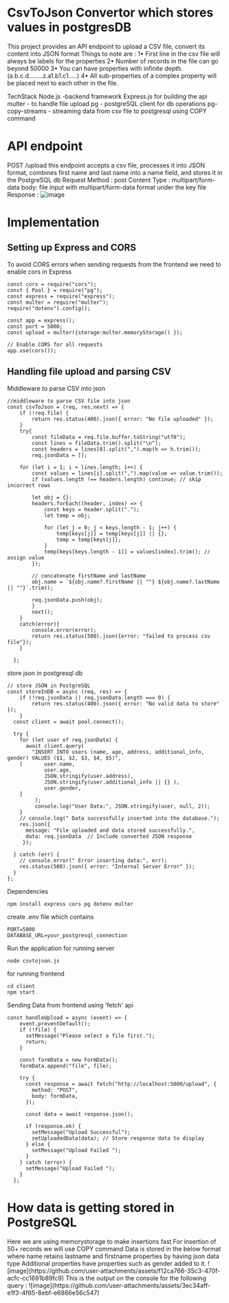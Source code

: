 <h1>CsvToJson Convertor which stores values in postgresDB</h1>

This project provides an API endpoint to upload a CSV file, convert its content into JSON format
Things to note are :
1• First line in the csv file will always be labels for the properties
2• Number of records in the file can go beyond 50000
3• You can have properties with infinite depth. (a.b.c.d........z.a1.b1.c1.....)
4• All sub-properties of a complex property will be placed next to each other in the file.



TechStack
Node.js -backend framework
Express.js for building the api
multer - to handle file upload 
pg - postgreSQL client for db operations
pg-copy-streams - streaming data from csv file to postgresql using COPY command

<h1>API endpoint</h1> 

POST /upload this endpoint accepts a csv file, processes it into JSON format, combines first name and last name into a name field, and stores it in the PostgreSQL db
Request 
Method : post
Content Type : multipart/form-data
body: file input with multipart/form-data format under the key file
Response :
![image](https://github.com/user-attachments/assets/95146055-d463-493b-a250-857956de24da)

<h1>Implementation</h1>

<h2>Setting up Express and CORS</h2>
To avoid CORS errors when sending requests from the frontend we need to enable cors in Express

```
const cors = require("cors");
const { Pool } = require("pg");
const express = require("express");
const multer = require("multer");
require("dotenv").config();

const app = express();
const port = 5000;
const upload = multer({storage:multer.memoryStorage() });

// Enable CORS for all requests
app.use(cors()); 
```
<h2>Handling file upload and parsing CSV</h2>

Middleware to parse CSV into json
```
//middleware to parse CSV file into json
const csvToJson = (req, res,next) => {
    if (!req.file) {
        return res.status(400).json({ error: "No file uploaded" });
    }
    try{
        const fileData = req.file.buffer.toString("utf8");
        const lines = fileData.trim().split("\n");
        const headers = lines[0].split(",").map(h => h.trim());
        req.jsonData = [];
  
    for (let i = 1; i < lines.length; i++) {
        const values = lines[i].split(",").map(value => value.trim());
        if (values.length !== headers.length) continue; // skip incorrect rows

        let obj = {};
        headers.forEach((header, index) => {
            const keys = header.split(".");
            let temp = obj;

            for (let j = 0; j < keys.length - 1; j++) {
                temp[keys[j]] = temp[keys[j]] || {};
                temp = temp[keys[j]];
            }
            temp[keys[keys.length - 1]] = values[index].trim(); // assign value
        });

        // concatenate firstName and lastName
        obj.name = `${obj.name?.firstName || ""} ${obj.name?.lastName || ""}`.trim();

        req.jsonData.push(obj);
        }
        next();
    }
    catch(error){
        console.error(error);
        return res.status(500).json({error: "failed to process csv file"});
    }
    
  };
```
store json in postgresql db
```
// store JSON in PostgreSQL
const storeInDB = async (req, res) => {
    if (!req.jsonData || req.jsonData.length === 0) {
        return res.status(400).json({ error: "No valid data to store" });
    }
  const client = await pool.connect();

  try {
    for (let user of req.jsonData) {
      await client.query(
        "INSERT INTO users (name, age, address, additional_info, gender) VALUES ($1, $2, $3, $4, $5)",
    [       user.name,  
            user.age, 
            JSON.stringify(user.address), 
            JSON.stringify(user.additional_info || {} ),
            user.gender,
    ]
         );
         console.log("User Data:", JSON.stringify(user, null, 2));
    }
    // console.log(" Data successfully inserted into the database.");
    res.json({ 
      message: "File uploaded and data stored successfully.",
      data: req.jsonData  // Include converted JSON response
     });

  } catch (err) {
    // console.error(" Error inserting data:", err);
    res.status(500).json({ error: "Internal Server Error" });
  } 
};
```

Dependencies 
```
npm install express cors pg dotenv multer
```
create .env file which contains
```
PORT=5000
DATABASE_URL=your_postgresql_connection
```
Run the application
for running server 
```
node csvtojson.js
```
for running frontend
```
cd client
npm start 
```
Sending Data from frontend using 'fetch' api
```
const handleUpload = async (event) => {
    event.preventDefault();
    if (!file) {
      setMessage("Please select a file first.");
      return;
    }

    const formData = new FormData();
    formData.append("file", file);

    try {
      const response = await fetch("http://localhost:5000/upload", {
        method: "POST",
        body: formData,
      });

      const data = await response.json();

      if (response.ok) {
        setMessage("Upload Successful");
        setUploadedData(data); // Store response data to display
      } else {
        setMessage("Upload Failed ");
      }
    } catch (error) {
      setMessage("Upload Failed ");
    }
  };
```
<h1>How data is getting stored in PostgreSQL</h1>
Here we are using memorystorage to make insertions fast
For insertion of 50+ records we will use COPY  command 
Data is stored in the below format where name retains lastname and firstname properties by having json data type
Additional properties have properties such as gender added to it.
![image](https://github.com/user-attachments/assets/f12ca766-35c3-470f-acfc-cc1691b89fc9)
This is the output on the console for the following query : 
![image](https://github.com/user-attachments/assets/3ec34aff-e1f3-4f65-8ebf-e6866e56c547)
